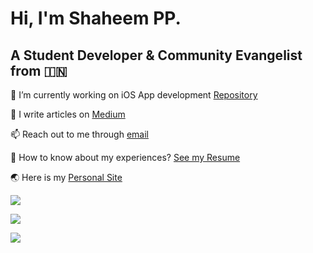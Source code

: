# Hi, I'm Shaheem PP.


## A Student Developer & Community Evangelist from 🇮🇳
🔭 I’m currently working on iOS App development [Repository](https://github.com/shaheem-pp/shaheem-pp)

📝 I write articles on [Medium](https://medium.com/@shaheem-pp)

📫 Reach out to me through [email](mailto:shanofficial2000@gmail.com)

📄 How to know about my experiences? [See my Resume](https://shaheem-pp.web.app/Assets/Others/resume.pdf)

🌏 Here is my [Personal Site](https://shaheem-pp.web.app)




![](https://github-readme-stats.vercel.app/api/top-langs/?username=shaheem-pp&layout=compact&langs_count=6&hide=javascript,java,C)

![](https://github-readme-stats.vercel.app/api?username=shaheem-pp&show_icons=true&locale=en)

![](https://github-readme-streak-stats.herokuapp.com/?user=shaheem-pp)
